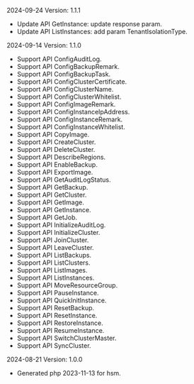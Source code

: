 2024-09-24 Version: 1.1.1
- Update API GetInstance: update response param.
- Update API ListInstances: add param TenantIsolationType.


2024-09-14 Version: 1.1.0
- Support API ConfigAuditLog.
- Support API ConfigBackupRemark.
- Support API ConfigBackupTask.
- Support API ConfigClusterCertificate.
- Support API ConfigClusterName.
- Support API ConfigClusterWhitelist.
- Support API ConfigImageRemark.
- Support API ConfigInstanceIpAddress.
- Support API ConfigInstanceRemark.
- Support API ConfigInstanceWhitelist.
- Support API CopyImage.
- Support API CreateCluster.
- Support API DeleteCluster.
- Support API DescribeRegions.
- Support API EnableBackup.
- Support API ExportImage.
- Support API GetAuditLogStatus.
- Support API GetBackup.
- Support API GetCluster.
- Support API GetImage.
- Support API GetInstance.
- Support API GetJob.
- Support API InitializeAuditLog.
- Support API InitializeCluster.
- Support API JoinCluster.
- Support API LeaveCluster.
- Support API ListBackups.
- Support API ListClusters.
- Support API ListImages.
- Support API ListInstances.
- Support API MoveResourceGroup.
- Support API PauseInstance.
- Support API QuickInitInstance.
- Support API ResetBackup.
- Support API ResetInstance.
- Support API RestoreInstance.
- Support API ResumeInstance.
- Support API SwitchClusterMaster.
- Support API SyncCluster.


2024-08-21 Version: 1.0.0
- Generated php 2023-11-13 for hsm.

